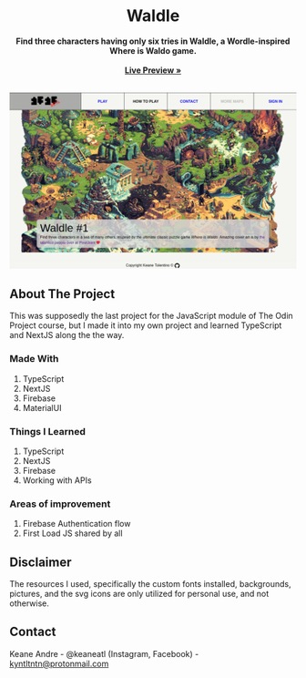 <p align="center">
  <h1 align="center">Waldle</h1>
  <p align="center">
    <strong>Find three characters having only six tries in Waldle, a Wordle-inspired Where is Waldo game.</strong>
     <br /><br />
    <a href="https://playwaldle.xyz" target="_blank"><strong>Live Preview »</strong></a>
    <br /><br />
  </p>
</p>

<a href="https://playwaldle.xyz" target="_blank"><img src="./public/preview.png" alt="Todo List App Live Preview"></a>

## About The Project

This was supposedly the last project for the JavaScript module of The Odin Project course, but I made it into my own project and learned TypeScript and NextJS along the the way.

### Made With

1. TypeScript
2. NextJS
3. Firebase
4. MaterialUI

### Things I Learned

1. TypeScript
2. NextJS
3. Firebase
4. Working with APIs

### Areas of improvement

1. Firebase Authentication flow
2. First Load JS shared by all

## Disclaimer

The resources I used, specifically the custom fonts installed, backgrounds, pictures, and the svg icons are only utilized for personal use, and not otherwise.

## Contact

Keane Andre - @keaneatl (Instagram, Facebook) - <a href="mailto:kyntltntn@protonmail.com">kyntltntn@protonmail.com</a>
